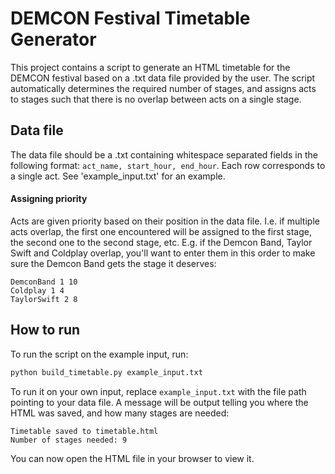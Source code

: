 # DEMCON Festival Timetable Generator

This project contains a script to generate an HTML timetable for the DEMCON festival based on a .txt data file provided by the user. The script automatically determines the required number of stages, and assigns acts to stages such that there is no overlap between acts on a single stage.

## Data file
The data file should be a .txt containing whitespace separated fields in the following format: `act_name, start_hour, end_hour`. Each row corresponds to a single act. See 'example_input.txt' for an example.

#### Assigning priority
Acts are given priority based on their position in the data file. I.e. if multiple acts overlap, the first one encountered will be assigned to the first stage, the second one to the second stage, etc. E.g. if the Demcon Band, Taylor Swift and Coldplay overlap, you'll want to enter them in this order to make sure the Demcon Band gets the stage it deserves:
```
DemconBand 1 10
Coldplay 1 4
TaylorSwift 2 8
```

## How to run
To run the script on the example input, run:
```bash
python build_timetable.py example_input.txt
```

To run it on your own input, replace `example_input.txt` with the file path pointing to your data file. A message will be output telling you where the HTML was saved, and how many stages are needed:

```
Timetable saved to timetable.html
Number of stages needed: 9
```

You can now open the HTML file in your browser to view it.
